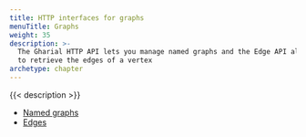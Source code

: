 ```yaml
---
title: HTTP interfaces for graphs
menuTitle: Graphs
weight: 35
description: >-
  The Gharial HTTP API lets you manage named graphs and the Edge API allows you
  to retrieve the edges of a vertex
archetype: chapter
---
```

{{< description >}}

- [Named graphs](named-graphs.md)
- [Edges](edges.md)
